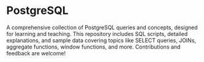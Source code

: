 # PostgreSQL
A comprehensive collection of PostgreSQL queries and concepts, designed for learning and teaching. This repository includes SQL scripts, detailed explanations, and sample data covering topics like SELECT queries, JOINs, aggregate functions, window functions, and more. Contributions and feedback are welcome!
